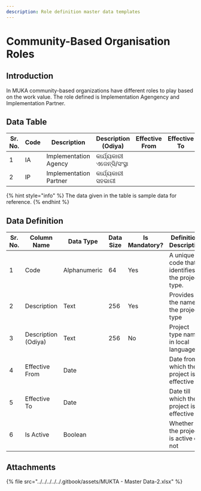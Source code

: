 ```yaml
---
description: Role definition master data templates
---
```


# Community-Based Organisation Roles

## Introduction

In MUKA community-based organizations have different roles to play based on the work value. The role defined is Implementation Agengency and Implementation Partner.&#x20;

## Data Table

| Sr. No. | Code | Description            | Description (Odiya)        | Effective From | Effective To | Is Active |
| ------- | ---- | ---------------------- | -------------------------- | -------------- | ------------ | --------- |
| 1       | IA   | Implementation Agency  | କାର୍ଯ୍ୟକାରୀ ଏଜେନ୍ସି/ସଂସ୍ଥା |                |              |           |
| 2       | IP   | Implementation Partner | କାର୍ଯ୍ୟକାରୀ ସହଭାଗୀ         |                |              |           |

{% hint style="info" %}
The data given in the table is sample data for reference.
{% endhint %}

## Data Definition

<table><thead><tr><th width="97">Sr. No.</th><th>Column Name</th><th>Data Type</th><th>Data Size</th><th>Is Mandatory?</th><th>Definition/ Description</th></tr></thead><tbody><tr><td>1</td><td>Code</td><td>Alphanumeric</td><td>64</td><td>Yes</td><td>A unique code that identifies the project type.</td></tr><tr><td>2</td><td>Description</td><td>Text</td><td>256</td><td>Yes</td><td>Provides the name of the project type </td></tr><tr><td>3</td><td>Description (Odiya)</td><td>Text</td><td>256</td><td>No</td><td>Project type name in local language</td></tr><tr><td>4</td><td>Effective From</td><td>Date</td><td></td><td></td><td>Date from which the project is effective</td></tr><tr><td>5</td><td>Effective To</td><td>Date</td><td></td><td></td><td>Date till which the project is effective</td></tr><tr><td>6</td><td>Is Active</td><td>Boolean</td><td></td><td></td><td>Whether the project is active or not</td></tr></tbody></table>

## Attachments

{% file src="../../../../../.gitbook/assets/MUKTA - Master Data-2.xlsx" %}
